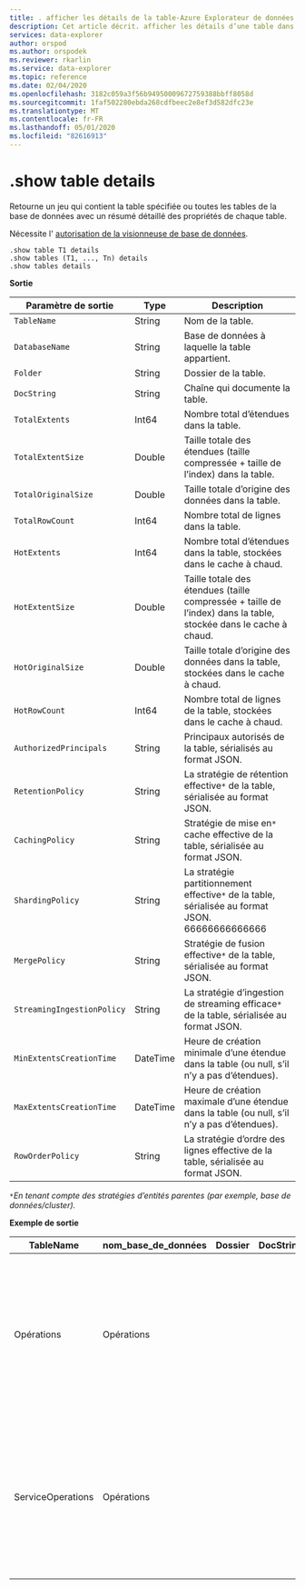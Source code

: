 ```yaml
---
title: . afficher les détails de la table-Azure Explorateur de données | Microsoft Docs
description: Cet article décrit. afficher les détails d’une table dans Azure Explorateur de données.
services: data-explorer
author: orspod
ms.author: orspodek
ms.reviewer: rkarlin
ms.service: data-explorer
ms.topic: reference
ms.date: 02/04/2020
ms.openlocfilehash: 3182c059a3f56b94950009672759388bbff8058d
ms.sourcegitcommit: 1faf502280ebda268cdfbeec2e8ef3d582dfc23e
ms.translationtype: MT
ms.contentlocale: fr-FR
ms.lasthandoff: 05/01/2020
ms.locfileid: "82616913"
---
```

# <a name="show-table-details"></a>.show table details
Retourne un jeu qui contient la table spécifiée ou toutes les tables de la base de données avec un résumé détaillé des propriétés de chaque table.

Nécessite l' [autorisation de la visionneuse de base de données](../management/access-control/role-based-authorization.md).

```kusto
.show table T1 details
.show tables (T1, ..., Tn) details
.show tables details
```

**Sortie**

| Paramètre de sortie           | Type     | Description                                                                                     |
|----------------------------|----------|-------------------------------------------------------------------------------------------------|
| `TableName`                | String   | Nom de la table.                                                                          |
| `DatabaseName`             | String   | Base de données à laquelle la table appartient.                                                         |
| `Folder`                   | String   | Dossier de la table.                                                                             |
| `DocString`                | String   | Chaîne qui documente la table.                                                                 |
| `TotalExtents`             | Int64    | Nombre total d’étendues dans la table.                                                       |
| `TotalExtentSize`          | Double   | Taille totale des étendues (taille compressée + taille de l’index) dans la table.                          |
| `TotalOriginalSize`        | Double   | Taille totale d’origine des données dans la table.                                                   |
| `TotalRowCount`            | Int64    | Nombre total de lignes dans la table.                                                          |
| `HotExtents`               | Int64    | Nombre total d’étendues dans la table, stockées dans le cache à chaud.                              |
| `HotExtentSize`            | Double   | Taille totale des étendues (taille compressée + taille de l’index) dans la table, stockée dans le cache à chaud. |
| `HotOriginalSize`          | Double   | Taille totale d’origine des données dans la table, stockées dans le cache à chaud.                          |
| `HotRowCount`              | Int64    | Nombre total de lignes de la table, stockées dans le cache à chaud.                                 |
| `AuthorizedPrincipals`     | String   | Principaux autorisés de la table, sérialisés au format JSON.                                          |
| `RetentionPolicy`          | String   | La stratégie de rétention effective`*` de la table, sérialisée au format JSON.                                  |
| `CachingPolicy`            | String   | Stratégie de mise en`*` cache effective de la table, sérialisée au format JSON.                                    |
| `ShardingPolicy`           | String   | La stratégie partitionnement effective`*` de la table, sérialisée au format JSON. 66666666666666                     |
| `MergePolicy`              | String   | Stratégie de fusion effective`*` de la table, sérialisée au format JSON.                                      |
| `StreamingIngestionPolicy` | String   | La stratégie d’ingestion de streaming efficace`*` de la table, sérialisée au format JSON.                        |
| `MinExtentsCreationTime`   | DateTime | Heure de création minimale d’une étendue dans la table (ou null, s’il n’y a pas d’étendues).         |
| `MaxExtentsCreationTime`   | DateTime | Heure de création maximale d’une étendue dans la table (ou null, s’il n’y a pas d’étendues).         |
| `RowOrderPolicy`           | String   | La stratégie d’ordre des lignes effective de la table, sérialisée au format JSON.                                     |

`*`*En tenant compte des stratégies d’entités parentes (par exemple, base de données/cluster).*

**Exemple de sortie**

| TableName         | nom_base_de_données | Dossier | DocString | TotalExtents | TotalExtentSize | TotalOriginalSize | TotalRowCount | HotExtents | HotExtentSize | HotOriginalSize | HotRowCount | AuthorizedPrincipals                                                                                                                                                                               | RetentionPolicy                                                                                                                                       | CachingPolicy                                                                        | ShardingPolicy                                                                    | MergePolicy                                                                                                                                             | StreamingIngestionPolicy | MinExtentsCreationTime      | MaxExtentsCreationTime      |
|-------------------|--------------|--------|-----------|--------------|-----------------|-------------------|---------------|------------|---------------|-----------------|-------------|----------------------------------------------------------------------------------------------------------------------------------------------------------------------------------------------------|-------------------------------------------------------------------------------------------------------------------------------------------------------|--------------------------------------------------------------------------------------|-----------------------------------------------------------------------------------|---------------------------------------------------------------------------------------------------------------------------------------------------------|--------------------------|-----------------------------|-----------------------------|
| Opérations        | Opérations   |        |           | 1164         | 37687203        | 53451358          | 223325        | 29         | 838752        | 1388213         | 5117        | [{« Type » : « AAD User », « DisplayName » : « My Name (UPN : alias@fabrikam.com) », « ObjectID » : « a7a77777-4c21-4649-95c5-350bf486087b », « FQN » : « aaduser = a7a77777-4c21-4649-95c5-350bf486087b », « notes » : «»}] | {"SoftDeletePeriod" : "365.00:00:00", "ContainerRecyclingPeriod" : "1.00:00:00", "ExtentsDataSizeLimitInBytes" : 0, "OriginalDataSizeLimitInBytes" : 0}  | {"DataHotSpan" : "4.00:00:00", "IndexHotSpan" : "4.00:00:00", "ColumnOverrides" : []} | {"MaxRowCount" : 750000, "MaxExtentSizeInMb" : 1024, "MaxOriginalSizeInMb" : 2048} | {"RowCountUpperBoundForMerge" : 0, "MaxExtentsToMerge" : 100, "LoopPeriod" : "01:00:00", "MaxRangeInHours" : 3, "AllowRebuild" : true, "AllowMerge" : true} | null                     |
| ServiceOperations | Opérations   |        |           | 1109         | 76588803        | 91553069          | 110125        | 27         | 2635742       | 2929926         | 3162        | [{« Type » : « AAD User », « DisplayName » : « My Name (UPN : alias@fabrikam.com) », « ObjectID » : « a7a77777-4c21-4649-95c5-350bf486087b », « FQN » : « aaduser = a7a77777-4c21-4649-95c5-350bf486087b », « notes » : «»}] | {"SoftDeletePeriod" : "365.00:00:00", "ContainerRecyclingPeriod" : "1.00:00:00", "ExtentsDataSizeLimitInBytes" : 0, "OriginalDataSizeLimitInBytes" : 0} | {"DataHotSpan" : "4.00:00:00", "IndexHotSpan" : "4.00:00:00", "ColumnOverrides" : []} | {"MaxRowCount" : 750000, "MaxExtentSizeInMb" : 1024, "MaxOriginalSizeInMb" : 2048} | {"RowCountUpperBoundForMerge" : 0, "MaxExtentsToMerge" : 100, "LoopPeriod" : "01:00:00", "MaxRangeInHours" : 3, "AllowRebuild" : true, "AllowMerge" : true} | null                     | 2018-02-08 15:30:38.8489786 | 2018-02-14 07:47:28.7660267 |
